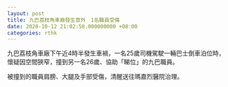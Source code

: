 ```yaml
---
layout: post
title: 九巴荔枝角車廠發生意外　1名職員受傷
date: 2020-10-12 21:02:58.000000000 +08:00
categories: rthk
---
```


九巴荔枝角車廠下午近4時半發生車禍，一名25歲司機駕駛一輛巴士倒車泊位時，懷疑因空間狹窄，撞到另一名26歲、協助「睇位」的九巴職員。

被撞到的職員肩膀、大腿及手部受傷，清醒送往瑪嘉烈醫院治理。

